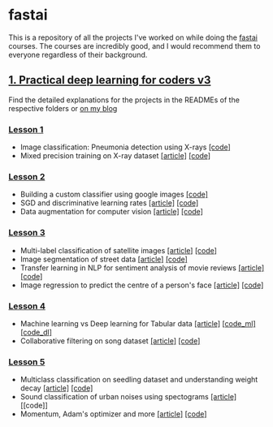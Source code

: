 # fastai

This is a repository of all the projects I've worked on while doing the [fastai](https://www.fast.ai/) courses.
The courses are incredibly good, and I would recommend them to everyone regardless of their background.

## [1. Practical deep learning for coders v3](https://github.com/dipam7/fastai/tree/master/deep_learning/course1)

Find the detailed explanations for the projects in the READMEs of the respective folders or [on my blog](https://medium.com/@dipam44)

### [Lesson 1](https://github.com/dipam7/fastai/tree/master/deep_learning/course1/lesson1)

- Image classification: Pneumonia detection using X-rays [[code]](https://github.com/dipam7/fastai/blob/master/deep_learning/course1/lesson1/pneumonia_detection.ipynb)
- Mixed precision training on X-ray dataset [[article]](https://becominghuman.ai/mixed-precision-training-using-fastai-435145d3178b) [[code]](https://github.com/dipam7/fastai/blob/master/deep_learning/course1/lesson1/mixed-precision-on-pneumonia-using-fastai.ipynb)

### [Lesson 2](https://github.com/dipam7/fastai/tree/master/deep_learning/course1/lesson2)

- Building a custom classifier using google images [[code]](https://github.com/dipam7/fastai/blob/master/deep_learning/course1/lesson2/custom_dataset_classifier.ipynb)
- SGD and discriminative learning rates [[article]](https://becominghuman.ai/learning-rate-and-golf-87c8d4697e31) [[code]](https://github.com/dipam7/fastai/blob/master/deep_learning/course1/lesson2/sgd.ipynb)
- Data augmentation for computer vision [[article]](https://becominghuman.ai/data-augmentations-in-fastai-84979bbcefaa) [[code]](https://github.com/dipam7/fastai/blob/master/deep_learning/course1/lesson2/data-augmentation-in-fastai.ipynb)

### [Lesson 3](https://github.com/dipam7/fastai/tree/master/deep_learning/course1/lesson3)

- Multi-label classification of satellite images [[article]](https://becominghuman.ai/multi-label-classification-using-fastai-e424d7e71dcc) [[code]](https://github.com/dipam7/fastai/blob/master/deep_learning/course1/lesson3/multi-label-classification-using-fastai.ipynb)
- Image segmentation of street data [[article]](https://becominghuman.ai/image-segmentation-with-fastai-9f8883cc5b53) [[code]](https://github.com/dipam7/fastai/blob/master/deep_learning/course1/lesson3/image-segmentation-using-fastai.ipynb)
- Transfer learning in NLP for sentiment analysis of movie reviews [[article]](https://becominghuman.ai/transfer-learning-in-nlp-using-fastai-a21ab5929759) [[code]](https://github.com/dipam7/fastai/blob/master/deep_learning/course1/lesson3/transfer-learning-in-nlp-using-fastai.ipynb)
- Image regression to predict the centre of a person's face [[article]](https://becominghuman.ai/image-regression-using-fastai-a619c6a9d2d) [[code]](https://github.com/dipam7/fastai/blob/master/deep_learning/course1/lesson3/image-regression-using-fastai.ipynb)

### [Lesson 4](https://github.com/dipam7/fastai/tree/master/deep_learning/course1/lesson4)

- Machine learning vs Deep learning for Tabular data [[article]](https://becominghuman.ai/ml-vs-dl-for-tabular-data-8ae2992980eb) [[code_ml]](https://github.com/dipam7/fastai/blob/master/deep_learning/course1/lesson4/ml-on-tabular-data.ipynb) [[code_dl]](https://github.com/dipam7/fastai/blob/master/deep_learning/course1/lesson4/dl-on-tabular-data-using-fastai.ipynb)
- Collaborative filtering on song dataset [[article]](https://becominghuman.ai/collaborative-filtering-using-fastai-a2ec5a2a4049) [[code]](https://github.com/dipam7/fastai/blob/master/deep_learning/course1/lesson4/collaborative-filtering-with-fastai.ipynb)

### [Lesson 5](https://github.com/dipam7/fastai/tree/master/deep_learning/course1/lesson5)

- Multiclass classification on seedling dataset and understanding weight decay [[article]](https://becominghuman.ai/this-thing-called-weight-decay-a7cd4bcfccab) [[code]](https://github.com/dipam7/fastai/blob/master/deep_learning/course1/lesson5/multiclass-classification-and-weight-decay-fastai.ipynb)
- Sound classification of urban noises using spectograms [[article]](https://becominghuman.ai/sound-classification-using-images-68d4770df426) [[code]]
- Momentum, Adam's optimizer and more [[article]](https://medium.com/@dipam44/momentum-adams-optimizer-and-more-7ecf272f4a72) [[code]](https://github.com/dipam7/fastai/blob/master/deep_learning/course1/lesson5/sgd-mnist.ipynb)
  
